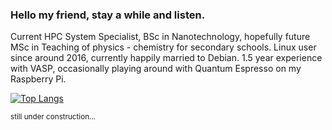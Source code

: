 <!--
**anselmicz/anselmicz** is a ✨ _special_ ✨ repository because its `README.md` (this file) appears on your GitHub profile.

Here are some ideas to get you started:

- 🔭 I’m currently working on ...
- 🌱 I’m currently learning ...
- 👯 I’m looking to collaborate on ...
- 🤔 I’m looking for help with ...
- 💬 Ask me about ...
- 📫 How to reach me: ...
- 😄 Pronouns: ...
- ⚡ Fun fact: ...
-->

### Hello my friend, stay a while and listen.
<!-- ![](https://komarev.com/ghpvc/?username=anselmicz) -->

Current HPC System Specialist, BSc in Nanotechnology, hopefully future MSc in Teaching of physics - chemistry for secondary schools. Linux user since around 2016, currently happily married to Debian. 1.5 year experience with VASP, occasionally playing around with Quantum Espresso on my Raspberry Pi.

[![Top Langs](https://github-readme-stats.vercel.app/api/top-langs/?username=anselmo)](https://github.com/anuraghazra/github-readme-stats)

<sub>still under construction...</sub>
